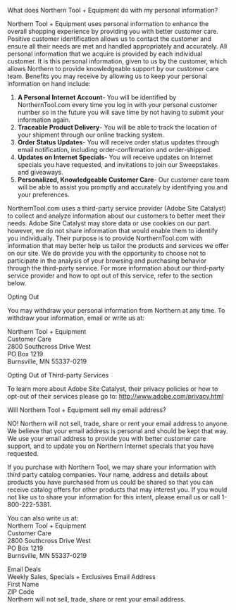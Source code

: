 What does Northern Tool + Equipment do with my personal information?

Northern Tool + Equipment uses personal information to enhance the overall shopping experience by providing you with better customer care. Positive customer identification allows us to contact the customer and ensure all their needs are met and handled appropriately and accurately. All personal information that we acquire is provided by each individual customer. It is this personal information, given to us by the customer, which allows Northern to provide knowledgeable support by our customer care team. Benefits you may receive by allowing us to keep your personal information on hand include:

1.  **A Personal Internet Account**\- You will be identified by NorthernTool.com every time you log in with your personal customer number so in the future you will save time by not having to submit your information again.
2.  **Traceable Product Delivery**\- You will be able to track the location of your shipment through our online tracking system.
3.  **Order Status Updates**\- You will receive order status updates through email notification, including order-confirmation and order-shipped.
4.  **Updates on Internet Specials**\- You will receive updates on Internet specials you have requested, and invitations to join our Sweepstakes and giveaways.
5.  **Personalized, Knowledgeable Customer Care**\- Our customer care team will be able to assist you promptly and accurately by identifying you and your preferences.

NorthernTool.com uses a third-party service provider (Adobe Site Catalyst) to collect and analyze information about our customers to better meet their needs. Adobe Site Catalyst may store data or use cookies on our part. however, we do not share information that would enable them to identify you individually. Their purpose is to provide NorthernTool.com with information that may better help us tailor the products and services we offer on our site. We do provide you with the opportunity to choose not to participate in the analysis of your browsing and purchasing behavior through the third-party service. For more information about our third-party service provider and how to opt out of this service, refer to the section below.

Opting Out

You may withdraw your personal information from Northern at any time. To withdraw your information, email or write us at:

Northern Tool + Equipment  
Customer Care  
2800 Southcross Drive West  
PO Box 1219  
Burnsville, MN 55337-0219

Opting Out of Third-party Services

To learn more about Adobe Site Catalyst, their privacy policies or how to opt-out of their services please go to: http://www.adobe.com/privacy.html

Will Northern Tool + Equipment sell my email address?

NO! Northern will not sell, trade, share or rent your email address to anyone. We believe that your email address is personal and should be kept that way. We use your email address to provide you with better customer care support, and to update you on Northern Internet specials that you have requested.

If you purchase with Northern Tool, we may share your information with third party catalog companies. Your name, address and details about products you have purchased from us could be shared so that you can receive catalog offers for other products that may interest you. If you would not like us to share your information for this intent, please email us or call 1-800-222-5381.

You can also write us at:  
Northern Tool + Equipment  
Customer Care  
2800 Southcross Drive West  
PO Box 1219  
Burnsville, MN 55337-0219

Email Deals  
Weekly Sales, Specials + Exclusives Email Address  
First Name  
ZIP Code  
Northern will not sell, trade, share or rent your email address.